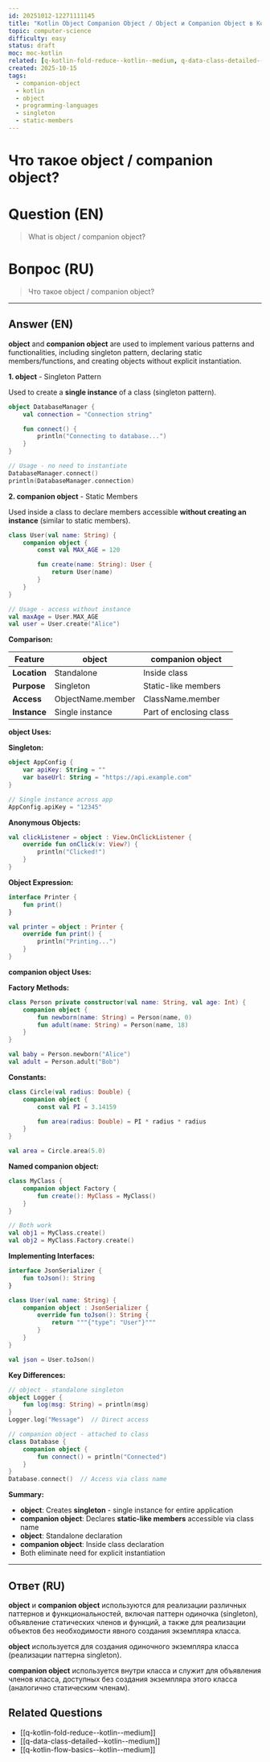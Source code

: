 ```yaml
---
id: 20251012-12271111145
title: "Kotlin Object Companion Object / Object и Companion Object в Kotlin"
topic: computer-science
difficulty: easy
status: draft
moc: moc-kotlin
related: [q-kotlin-fold-reduce--kotlin--medium, q-data-class-detailed--kotlin--medium, q-kotlin-flow-basics--kotlin--medium]
created: 2025-10-15
tags:
  - companion-object
  - kotlin
  - object
  - programming-languages
  - singleton
  - static-members
---
```

# Что такое object / companion object?

# Question (EN)
> What is object / companion object?

# Вопрос (RU)
> Что такое object / companion object?

---

## Answer (EN)

**object** and **companion object** are used to implement various patterns and functionalities, including singleton pattern, declaring static members/functions, and creating objects without explicit instantiation.

**1. object** - Singleton Pattern

Used to create a **single instance** of a class (singleton pattern).

```kotlin
object DatabaseManager {
    val connection = "Connection string"

    fun connect() {
        println("Connecting to database...")
    }
}

// Usage - no need to instantiate
DatabaseManager.connect()
println(DatabaseManager.connection)
```

**2. companion object** - Static Members

Used inside a class to declare members accessible **without creating an instance** (similar to static members).

```kotlin
class User(val name: String) {
    companion object {
        const val MAX_AGE = 120

        fun create(name: String): User {
            return User(name)
        }
    }
}

// Usage - access without instance
val maxAge = User.MAX_AGE
val user = User.create("Alice")
```

**Comparison:**

| Feature | object | companion object |
|---------|--------|------------------|
| **Location** | Standalone | Inside class |
| **Purpose** | Singleton | Static-like members |
| **Access** | ObjectName.member | ClassName.member |
| **Instance** | Single instance | Part of enclosing class |

**object Uses:**

**Singleton:**
```kotlin
object AppConfig {
    var apiKey: String = ""
    var baseUrl: String = "https://api.example.com"
}

// Single instance across app
AppConfig.apiKey = "12345"
```

**Anonymous Objects:**
```kotlin
val clickListener = object : View.OnClickListener {
    override fun onClick(v: View?) {
        println("Clicked!")
    }
}
```

**Object Expression:**
```kotlin
interface Printer {
    fun print()
}

val printer = object : Printer {
    override fun print() {
        println("Printing...")
    }
}
```

**companion object Uses:**

**Factory Methods:**
```kotlin
class Person private constructor(val name: String, val age: Int) {
    companion object {
        fun newborn(name: String) = Person(name, 0)
        fun adult(name: String) = Person(name, 18)
    }
}

val baby = Person.newborn("Alice")
val adult = Person.adult("Bob")
```

**Constants:**
```kotlin
class Circle(val radius: Double) {
    companion object {
        const val PI = 3.14159

        fun area(radius: Double) = PI * radius * radius
    }
}

val area = Circle.area(5.0)
```

**Named companion object:**
```kotlin
class MyClass {
    companion object Factory {
        fun create(): MyClass = MyClass()
    }
}

// Both work
val obj1 = MyClass.create()
val obj2 = MyClass.Factory.create()
```

**Implementing Interfaces:**
```kotlin
interface JsonSerializer {
    fun toJson(): String
}

class User(val name: String) {
    companion object : JsonSerializer {
        override fun toJson(): String {
            return """{"type": "User"}"""
        }
    }
}

val json = User.toJson()
```

**Key Differences:**

```kotlin
// object - standalone singleton
object Logger {
    fun log(msg: String) = println(msg)
}
Logger.log("Message")  // Direct access

// companion object - attached to class
class Database {
    companion object {
        fun connect() = println("Connected")
    }
}
Database.connect()  // Access via class name
```

**Summary:**

- **object**: Creates **singleton** - single instance for entire application
- **companion object**: Declares **static-like members** accessible via class name
- **object**: Standalone declaration
- **companion object**: Inside class declaration
- Both eliminate need for explicit instantiation

---

## Ответ (RU)

**object** и **companion object** используются для реализации различных паттернов и функциональностей, включая паттерн одиночка (singleton), объявление статических членов и функций, а также для реализации объектов без необходимости явного создания экземпляра класса.

**object** используется для создания одиночного экземпляра класса (реализации паттерна singleton).

**companion object** используется внутри класса и служит для объявления членов класса, доступных без создания экземпляра этого класса (аналогично статическим членам).

## Related Questions

- [[q-kotlin-fold-reduce--kotlin--medium]]
- [[q-data-class-detailed--kotlin--medium]]
- [[q-kotlin-flow-basics--kotlin--medium]]
